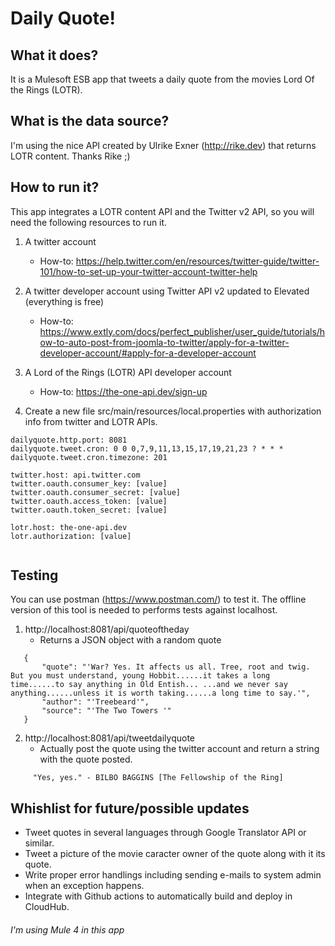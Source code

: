 
# Daily Quote! 

## What it does?
It is a Mulesoft ESB app that tweets a daily quote from the movies Lord Of the Rings (LOTR).


## What is the data source?
I'm using the nice API created by Ulrike Exner (http://rike.dev) that returns LOTR content. Thanks Rike ;)


## How to run it?

This app integrates a LOTR content API and the Twitter v2 API, so you will need the following resources to run it.

1. A twitter account
   - How-to: https://help.twitter.com/en/resources/twitter-guide/twitter-101/how-to-set-up-your-twitter-account-twitter-help

2. A twitter developer account using Twitter API v2 updated to Elevated (everything is free)
   - How-to: https://www.extly.com/docs/perfect_publisher/user_guide/tutorials/how-to-auto-post-from-joomla-to-twitter/apply-for-a-twitter-developer-account/#apply-for-a-developer-account

3. A Lord of the Rings (LOTR) API developer account
   - How-to: https://the-one-api.dev/sign-up
   
4. Create a new file src/main/resources/local.properties with authorization info from twitter and LOTR APIs.

```
dailyquote.http.port: 8081
dailyquote.tweet.cron: 0 0 0,7,9,11,13,15,17,19,21,23 ? * * *
dailyquote.tweet.cron.timezone: 201
    
twitter.host: api.twitter.com
twitter.oauth.consumer_key: [value]
twitter.oauth.consumer_secret: [value]
twitter.oauth.access_token: [value]
twitter.oauth.token_secret: [value]

lotr.host: the-one-api.dev
lotr.authorization: [value]
  
 ```
  
## Testing

You can use postman (https://www.postman.com/) to test it. 
The offline version of this tool is needed to performs tests against localhost.

1. http://localhost:8081/api/quoteoftheday
   - Returns a JSON object with a random quote

```
   {
       "quote": "'War? Yes. It affects us all. Tree, root and twig. But you must understand, young Hobbit......it takes a long time......to say anything in Old Entish... ...and we never say anything......unless it is worth taking......a long time to say.'",
       "author": "'Treebeard'",
       "source": "'The Two Towers '"
   }
 ``` 
  

2. http://localhost:8081/api/tweetdailyquote
   - Actually post the quote using the twitter account and return a string with the quote posted.
   
```
     "Yes, yes." - BILBO BAGGINS [The Fellowship of the Ring]
```
   
## Whishlist for future/possible updates
   - Tweet quotes in several languages through Google Translator API or similar.
   - Tweet a picture of the movie caracter owner of the quote along with it its quote.
   - Write proper error handlings including sending e-mails to system admin when an exception happens.
   - Integrate with Github actions to automatically build and deploy in CloudHub.


###### I'm using Mule 4 in this app
